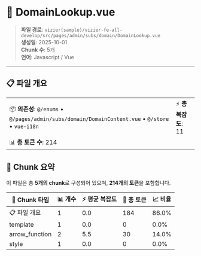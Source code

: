 # 📄 DomainLookup.vue

> **파일 경로**: `vizier(sample)/vizier-fe-all-develop/src/pages/admin/subs/domain/DomainLookup.vue`  
> **생성일**: 2025-10-01  
> **Chunk 수**: 5개  
> **언어**: Javascript / Vue
---





## 📋 파일 개요

| | |
|--|--|
| 📦 **의존성**: `@/enums` • `@/pages/admin/subs/domain/DomainContent.vue` • `@/store` • `vue-i18n` | ⚡ **총 복잡도**: 11 |
| 📊 **총 토큰 수**: 214 |  |






## 🧩 Chunk 요약

이 파일은 총 **5개의 chunk**로 구성되어 있으며, **214개의 토큰**을 포함합니다.

| 🧩 Chunk 타입 | 📊 개수 | ⚡ 평균 복잡도 | 📝 총 토큰 | 📈 비율 |
|---------------|--------|-------------|----------|--------|
| 📋 파일 개요 | 1 | 0.0 | 184 | 86.0% |
| template | 1 | 0.0 | 0 | 0.0% |
| arrow_function | 2 | 5.5 | 30 | 14.0% |
| style | 1 | 0.0 | 0 | 0.0% |

